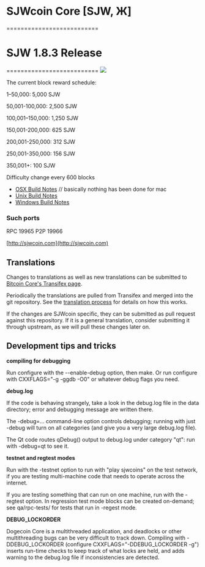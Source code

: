 # SJWcoin Core [SJW, Ж]
==========================
# SJW 1.8.3 Release #
==========================
<img src="http://postox.com/images/2015/06/17/splash.png" /> 


The current block reward schedule:

1–50,000: 5,000 SJW 

50,001-100,000: 2,500 SJW

100,001–150,000: 1,250 SJW

150,001-200,000: 625 SJW

200,001-250,000: 312 SJW

250,001-350,000: 156 SJW

350,001+: 100 SJW


Difficulty change every 600 blocks

  - [OSX Build Notes](doc/build-osx.md) // basically nothing has been done for mac
  - [Unix Build Notes](doc/build-unix.md)
  - [Windows Build Notes](doc/build-msw.md)

### Such ports
RPC 19965
P2P 19966

[http://sjwcoin.com](http://sjwcoin.com)

Translations
------------

Changes to translations as well as new translations can be submitted to
[Bitcoin Core's Transifex page](https://www.transifex.com/projects/p/bitcoin/).

Periodically the translations are pulled from Transifex and merged into the git repository. See the
[translation process](doc/translation_process.md) for details on how this works.

If the changes are SJWcoin specific, they can be submitted as pull request against this repository.
If it is a general translation, consider submitting it through upstream, as we will pull these changes later on.

Development tips and tricks
---------------------------

**compiling for debugging**

Run configure with the --enable-debug option, then make. Or run configure with
CXXFLAGS="-g -ggdb -O0" or whatever debug flags you need.

**debug.log**

If the code is behaving strangely, take a look in the debug.log file in the data directory;
error and debugging message are written there.

The -debug=... command-line option controls debugging; running with just -debug will turn
on all categories (and give you a very large debug.log file).

The Qt code routes qDebug() output to debug.log under category "qt": run with -debug=qt
to see it.

**testnet and regtest modes**

Run with the -testnet option to run with "play sjwcoins" on the test network, if you
are testing multi-machine code that needs to operate across the internet.

If you are testing something that can run on one machine, run with the -regtest option.
In regression test mode blocks can be created on-demand; see qa/rpc-tests/ for tests
that run in -regest mode.

**DEBUG_LOCKORDER**

Dogecoin Core is a multithreaded application, and deadlocks or other multithreading bugs
can be very difficult to track down. Compiling with -DDEBUG_LOCKORDER (configure
CXXFLAGS="-DDEBUG_LOCKORDER -g") inserts run-time checks to keep track of what locks
are held, and adds warning to the debug.log file if inconsistencies are detected.
